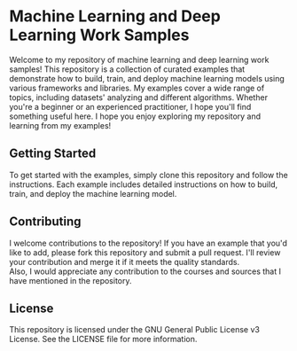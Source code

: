# Machine Learning and Deep Learning Work Samples

Welcome to my repository of machine learning and deep learning work samples! This repository is a collection of curated examples that demonstrate how to build, train, and deploy machine learning models using various frameworks and libraries. My examples cover a wide range of topics, including datasets' analyzing and different algorithms. Whether you're a beginner or an experienced practitioner, I hope you'll find something useful here. I hope you enjoy exploring my repository and learning from my examples!

## Getting Started

To get started with the examples, simply clone this repository and follow the instructions. Each example includes detailed instructions on how to build, train, and deploy the machine learning model.

## Contributing

I welcome contributions to the repository! If you have an example that you'd like to add, please fork this repository and submit a pull request. I'll review your contribution and merge it if it meets the quality 
standards.\
Also, I would appreciate any contribution to the courses and sources that I have mentioned in the repository.

## License

This repository is licensed under the GNU General Public License v3 License. See the LICENSE file for more information.
